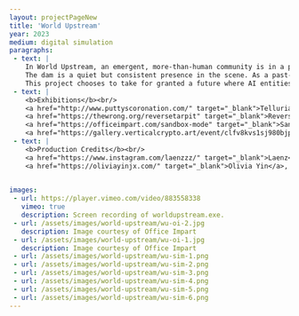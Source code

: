 ```yaml
---
layout: projectPageNew
title: 'World Upstream'
year: 2023
medium: digital simulation
paragraphs:
 - text: |
    In World Upstream, an emergent, more-than-human community is in a perpetual process of reclaiming a decaying hydroelectric dam and transforming it into a site for leisure. The simulated protagonists—a sentient poplar tree, a group of quadruplets, an AI-powered Dyson vacuum, among others—co-exist at a never-ending picnic upstream of the dam, tending to their individual and collective needs by engaging in mundane, social, anti-productive, small behaviors as a way of rewilding the surroundings of a soon-to-be-obsolete piece of infrastructure.<br/><br/>
    The dam is a quiet but consistent presence in the scene. As a past-its-prime technological marvel that was once at the forefront of cultural discourse during the 20th-century nation-building era, it acts as a metaphorical device for speculating on the future of technologies currently at their hype peak. At the same time, it invites reflection on our affective response to technologically altered landscapes. What becomes of our definitions of “nature” when a concrete monolith is placed at its center, or when a myriad artificially intelligent beings become integral to its processes?<br/><br/>
    This project chooses to take for granted a future where AI entities exist in the world in embodied ways. Their umwelt however, is mediated by the landscape rather than the server farm, and rooted in the complex truths, dangers and histories the landscape holds. In doing so, World Upstream aims to imagine a genre painting for the late 21st century, a small, interdependent fiction where different types of intelligence share a less hierarchical, more porous world.<br/><br/>
 - text: |
    <b>Exhibitions</b><br/>
    <a href="http://www.puttyscoronation.com/" target="_blank">Tellurian Traversals</a> at Putty's Coronation Gallery, New York 2023 (curated by David Temchulla) <br/>
    <a href="https://thewrong.org/reversetarpit" target="_blank">Reverse Tar Pit</a> at The Wrong Biennale, online 2023 (curated by Don Hanson, Mark Ramos, Sammie Veeler) <br/>
    <a href="https://officeimpart.com/sandbox-mode" target="_blank">Sandbox Mode</a> at Office Impart, Berlin 2023 (curated by Office Impart in collaboration with Stina Gustafsson and Maria Paula Fernandez) <br/>
    <a href="https://gallery.verticalcrypto.art/event/clfv8kvs1sj980bjpdr2li3aa/all" target="_blank">VCA Residency Exhibition</a>, online 2023 (curated by Micol AP)<br/><br/>
 - text: |
    <b>Production Credits</b><br/>
    <a href="https://www.instagram.com/laenzzz/" target="_blank">Laenz</a>, sound design<br/>
    <a href="https://oliviayinjx.com/" target="_blank">Olivia Yin</a>, world design<br/>
    

images:
 - url: https://player.vimeo.com/video/883558338
   vimeo: true
   description: Screen recording of worldupstream.exe.
 - url: /assets/images/world-upstream/wu-oi-2.jpg
   description: Image courtesy of Office Impart
 - url: /assets/images/world-upstream/wu-oi-1.jpg
   description: Image courtesy of Office Impart
 - url: /assets/images/world-upstream/wu-sim-1.png
 - url: /assets/images/world-upstream/wu-sim-2.png
 - url: /assets/images/world-upstream/wu-sim-3.png 
 - url: /assets/images/world-upstream/wu-sim-4.png 
 - url: /assets/images/world-upstream/wu-sim-5.png  
 - url: /assets/images/world-upstream/wu-sim-6.png   
---
```

